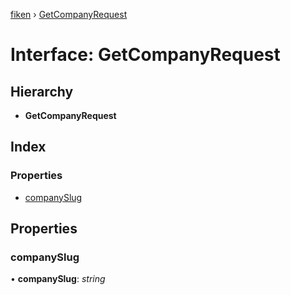 [fiken](../README.md) › [GetCompanyRequest](getcompanyrequest.md)

# Interface: GetCompanyRequest

## Hierarchy

* **GetCompanyRequest**

## Index

### Properties

* [companySlug](getcompanyrequest.md#companyslug)

## Properties

###  companySlug

• **companySlug**: *string*
